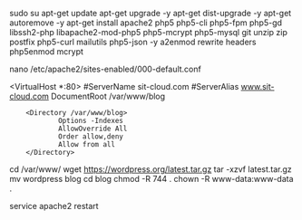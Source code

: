 sudo su
apt-get update
apt-get upgrade -y
apt-get dist-upgrade -y
apt-get autoremove -y
apt-get install apache2 php5 php5-cli php5-fpm php5-gd libssh2-php libapache2-mod-php5 php5-mcrypt php5-mysql git unzip zip postfix php5-curl mailutils php5-json -y
a2enmod rewrite headers
php5enmod mcrypt

nano /etc/apache2/sites-enabled/000-default.conf

<VirtualHost *:80>
        #ServerName sit-cloud.com
        #ServerAlias www.sit-cloud.com
        DocumentRoot /var/www/blog

        <Directory /var/www/blog>
                Options -Indexes
                AllowOverride All
                Order allow,deny
                Allow from all
        </Directory>
</VirtualHost>

cd /var/www/
wget https://wordpress.org/latest.tar.gz
tar -xzvf latest.tar.gz
mv wordpress blog
cd blog
chmod -R 744 .
chown -R www-data:www-data .

service apache2 restart
